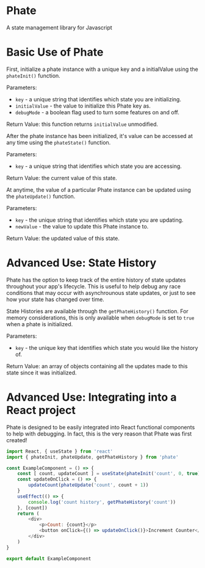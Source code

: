 # Phate
A state management library for Javascript

# Basic Use of Phate

First, initialize a phate instance with a unique key and a initialValue using the `phateInit()` function.

Parameters:
* `key` - a unique string that identifies which state you are initializing.
* `initialValue` - the value to initialize this Phate key as.
* `debugMode` - a boolean flag used to turn some features on and off.

Return Value: this function returns `initialValue` unmodified.

After the phate instance has been initialized, it's value can be accessed at any time using the `phateState()` function.

Parameters:
* `key` - a unique string that identifies which state you are accessing.

Return Value: the current value of this state.

At anytime, the value of a particular Phate instance can be updated using the `phateUpdate()` function.

Parameters:
* `key` - the unique string that identifies which state you are updating.
* `newValue` - the value to update this Phate instance to.

Return Value: the updated value of this state.


# Advanced Use: State History

Phate has the option to keep track of the entire history of state updates throughout your app's lifecycle. This is useful to help debug any race conditions that may occur with asynchrounous state updates, or just to see how your state has changed over time.

State Histories are available through the `getPhateHistory()` function. For memory considerations, this is only available when `debugMode` is set to `true` when a phate is initialized.

Parameters:
* `key` - the unique key that identifies which state you would like the history of.

Return Value: an array of objects containing all the updates made to this state since it was initialized.

# Advanced Use: Integrating into a React project

Phate is designed to be easily integrated into React functional components to help with debugging. In fact, this is the very reason that Phate was first created!

```javascript
import React, { useState } from 'react'
import { phateInit, phateUpdate, getPhateHistory } from 'phate'

const ExampleComponent = () => {
    const [ count, updateCount ] = useState(phateInit('count', 0, true))
    const updateOnClick = () => {
        updateCount(phateUpdate('count', count + 1))
    }
    useEffect(() => {
        console.log('count history', getPhateHistory('count'))
    }, [count])
    return (
        <div>
            <p>Count: {count}</p>
            <button onClick={() => updateOnClick()}>Increment Counter</button>
        </div>
    )
}

export default ExampleComponent
```